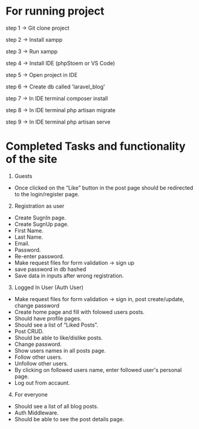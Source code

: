 For running project
===================

step 1 -> Git clone project

step 2 -> Install xampp

step 3 -> Run xampp

step 4 -> Install IDE (phpStoem or VS Code)

step 5 -> Open project in IDE

step 6 -> Create db called 'laravel_blog'

step 7 -> In IDE terminal composer install

step 8 -> In IDE terminal php artisan migrate

step 9 -> In IDE terminal php artisan serve


Completed Tasks and functionality of the site
=============================================

1. Guests
  + Once clicked on the “Like” button in the post page should be redirected to the login/register page.

2. Registration as user
  + Create SugnIn page.
  + Create SugnUp page.  
  + First Name.
  + Last Name.
  + Email.
  + Password.
  + Re-enter password.
  + Make request files for form validation -> sign up
  + save password in db hashed
  + Save data in inputs after wrong registration.

3. Logged In User (Auth User)
  + Make request files for form validation -> sign in, post create/update, change password
  + Create home page and fill with folowed users posts.   
  + Should have profile pages.  
  + Should see a list of “Liked Posts”.
  + Post CRUD.
  + Should be able to like/dislike posts.
  + Change password.
  + Show users names in all posts page.
  + Follow other users.
  + Unfollow other users.  
  + By clicking on followed users name, enter followed user's personal page. 
  + Log out from accaunt.
  
4. For everyone
  + Should see a list of all blog posts.  
  + Auth Middleware.
  + Should be able to see the post details page.
